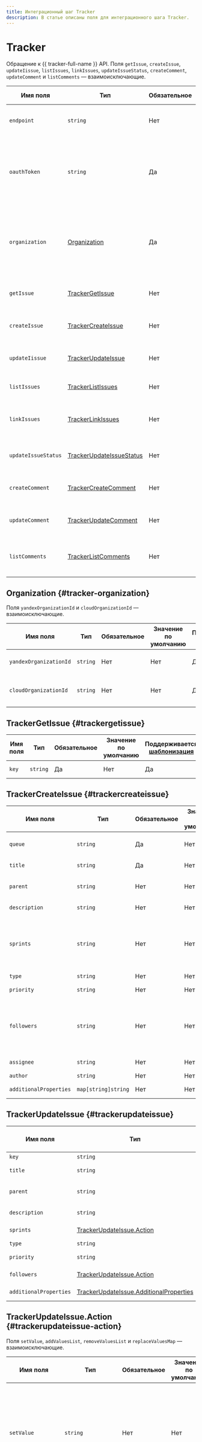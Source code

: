 ```yaml
---
title: Интеграционный шаг Tracker
description: В статье описаны поля для интеграционного шага Tracker.
---
```


# Tracker

Обращение к {{ tracker-full-name }} API. Поля `getIssue`, `createIssue`, `updateIissue`, `listIssues`, `linkIssues`, `updateIssueStatus`, `createComment`, `updateComment` и `listComments` — взаимоисключающие.

Имя поля | Тип | Обязательное | Значение по умолчанию | Поддерживается [шаблонизация](../../templating.md) | Описание
--- | --- | --- | --- | --- | ---
`endpoint` | `string` | Нет | `api.tracker.yandex.net` | Да | Хост для вызова {{ tracker-full-name }} API.
`oauthToken` | `string` | Да | Нет | Да | [OAuth-токен](../../../../../iam/concepts/authorization/oauth-token.md), который будет использоваться для авторизации при обращении к {{ tracker-short-name }} API.
`organization` | [Organization](#tracker-organization) | Да | Нет | Нет | Идентификатор организации. Подробнее см. в [документации {{ tracker-short-name }}]({{ link-tracker-cloudless }}).
`getIssue` | [TrackerGetIssue](#trackergetissue) | Нет | Нет | Нет | Описание действия получения задачи.
`createIssue` | [TrackerCreateIssue](#trackercreateissue) | Нет | Нет | Нет | Описание действия создания задачи.
`updateIissue` | [TrackerUpdateIssue](#trackerupdateissue) | Нет | Нет | Нет | Описание действия редактирования задачи.
`listIssues` | [TrackerListIssues](#trackerlistissues) | Нет | Нет | Нет | Описание действия поиска задачи.
`linkIssues` | [TrackerLinkIssues](#trackerlinkissues) | Нет | Нет | Нет | Описание действия добавления связи между задачами.
`updateIssueStatus` | [TrackerUpdateIssueStatus](#trackerupdateissuestatus) | Нет | Нет | Нет | Описание действия обновления статуса задачи.
`createComment` | [TrackerCreateComment](#trackercreatecomment) | Нет | Нет | Нет | Описание действия создания комментария.
`updateComment` | [TrackerUpdateComment](#trackerupdatecomment) | Нет | Нет | Нет | Описание действия обновления комментария.
`listComments` | [TrackerListComments](#trackerlistcomments) | Нет | Нет | Нет | Описание действия отображения комментариев к задаче.

## Organization {#tracker-organization}

Поля `yandexOrganizationId` и `cloudOrganizationId` — взаимоисключающие.

Имя поля | Тип | Обязательное | Значение по умолчанию | Поддерживается [шаблонизация](../../templating.md) | Описание
--- | --- | --- | --- | --- | ---
`yandexOrganizationId` | `string` | Нет | Нет | Да | Идентификатор организации {{ ya-360 }}.
`cloudOrganizationId` | `string` | Нет | Нет | Да | Идентификатор [организации](../../../../../organization/quickstart.md) {{ org-full-name }}.

## TrackerGetIssue {#trackergetissue}

Имя поля | Тип | Обязательное | Значение по умолчанию | Поддерживается [шаблонизация](../../templating.md) | Описание
--- | --- | --- | --- | --- | ---
`key` | `string` | Да | Нет | Да | Ключ задачи.

## TrackerCreateIssue {#trackercreateissue}

Имя поля | Тип | Обязательное | Значение по умолчанию | Поддерживается [шаблонизация](../../templating.md) | Описание
--- | --- | --- | --- | --- | ---
`queue` | `string` | Да | Нет | Да | Очередь, в которой будет создана задача.
`title` | `string` | Да | Нет | Да | Заголовок задачи.
`parent` | `string` | Нет | Нет | Да | Ключ родительской задачи.
`description` | `string` | Нет | Нет | Да | Описание задачи.
`sprints` | `string` | Нет | Нет | Да | Один или несколько спринтов. Значение может быть задано в виде строки или JSON-массива.
`type` | `string` | Нет | Нет | Да | Тип задачи.
`priority` | `string` | Нет | Нет | Да | Приоритет задачи.
`followers` | `string` | Нет | Нет | Да | Один или несколько наблюдателей. Значение может быть задано в виде строки или JSON-массива.
`assignee` | `string` | Нет | Нет | Да | Исполнитель задачи.
`author` | `string` | Нет | Нет | Да | Автор задачи.
`additionalProperties` | `map[string]string` | Нет | Нет | Да | Дополнительные поля задачи.

## TrackerUpdateIssue {#trackerupdateissue}

Имя поля | Тип | Обязательное | Значение по умолчанию | Поддерживается [шаблонизация](../../templating.md) | Описание
--- | --- | --- | --- | --- | ---
`key` | `string` | Да | Нет | Да | Ключ задачи.
`title` | `string` | Нет | Нет | Да | Заголовок задачи.
`parent` | `string` | Нет | Нет | Да | Ключ родительской задачи.
`description` | `string` | Нет | Нет | Да | Описание задачи.
`sprints` | [TrackerUpdateIssue.Action](#trackerupdateissue-action) | Нет | Нет | Да | Связанные спринты.
`type` | `string` | Нет | Нет | Да | Тип задачи.
`priority` | `string` | Нет | Нет | Да | Приоритет задачи.
`followers` | [TrackerUpdateIssue.Action](#trackerupdateissue-action) | Нет | Нет | Да | Наблюдатели в задаче.
`additionalProperties` | [TrackerUpdateIssue.AdditionalProperties](#trackerupdateissue-additionalproperties) | Нет | Нет | Да | Дополнительные поля задачи.

## TrackerUpdateIssue.Action {#trackerupdateissue-action}

Поля `setValue`, `addValuesList`, `removeValuesList` и `replaceValuesMap` — взаимоисключающие.

Имя поля | Тип | Обязательное | Значение по умолчанию | Поддерживается [шаблонизация](../../templating.md) | Описание
--- | --- | --- | --- | --- | ---
`setValue` | `string` | Нет | Нет | Да | Заменяет собой значение поля задачи. Значение может быть задано в виде строки или JSON-массива.
`addValuesList` | `string` | Нет | Нет | Да | Добавляет одно или несколько значений в поле задачи. Значение может быть задано в виде строки или JSON-массива.
`removeValuesList` | `string` | Нет | Нет | Да | Удаляет одно или несколько значений из поля задачи. Значение может быть задано в виде строки или JSON-массива.
`replaceValuesMap` | [InterpolatableMap](#tracker-interpolatablemap) | Нет | Нет | Нет | Описывает список значений поля, которые нужно заменить, и их новые значения.

## TrackerUpdateIssue.AdditionalProperties {#trackerupdateissue-additionalproperties}

Имя поля | Тип | Обязательное | Значение по умолчанию | Поддерживается [шаблонизация](../../templating.md) | Описание
--- | --- | --- | --- | --- | ---
`pairs` | `map[string]` [TrackerUpdateIssue.Action](#trackerupdateissue-action) | Нет | Нет | Да | Словарь, состоящий из пар: название дополнительного поля и действие, которое необходимо над ним выполнить.

## InterpolatableMap {#tracker-interpolatablemap}

Поля `json` и `plainValue`  — взаимоисключающие.

Имя поля | Тип | Обязательное | Значение по умолчанию | Поддерживается [шаблонизация](../../templating.md) | Описание
--- | --- | --- | --- | --- | ---
`json` | `string` | Нет | Нет | Да | Словарь, содержащий JSON-массив пар текущих и новых значений изменяемых полей.
`plainValue` | [MapValue](#tracker-mapvalue) | Нет | Нет | Нет | Словарь, содержащий массив пар текущих и новых значений изменяемых полей в формате объекта [MapValue](#tracker-mapvalue).

## MapValue {#tracker-mapvalue}

Имя поля | Тип | Обязательное | Значение по умолчанию | Поддерживается [шаблонизация](../../templating.md) | Описание
--- | --- | --- | --- | --- | ---
`pairs` | `map[string]string` | Да | Нет | Да | Словарь, содержащий массив пар текущих и новых значений изменяемых полей.

## TrackerListIssues {#trackerlistissues}

Поля `queue`, `keys`, `filter` и `query` — взаимоисключающие.

Имя поля | Тип | Обязательное | Значение по умолчанию | Поддерживается [шаблонизация](../../templating.md) | Описание
--- | --- | --- | --- | --- | ---
`pageSize` | `string` | Нет | Нет | Да | Максимальное количество задач, которые будут содержаться в ответе.
`pageNumber` | `string` | Нет | Нет | Да | Номер страницы в выдаче списка задач. Подробнее см. в разделе [Общий формат запросов]({{ link-tracker-cloudless }}common-format).
`queue` | `string` | Нет | Нет | Да | Очередь, в которой требуется найти задачи.
`keys` | `string` | Нет | Нет | Да | Ключи задач, которые требуется найти. Значение может быть задано в виде строки или JSON-массива.
`filter` | [TrackerLinkIssues.SearchOptionsFilter](#trackerlistissues-searchoptionsfilter) | Нет | Нет | Да | Фильтр для поиска задач по значениям полей.
`query` | `string` | Нет | Нет | Да | Фильтр на [языке запросов]({{ link-tracker-cloudless }}user/query-filter).

## TrackerLinkIssues.SearchOptionsFilter {#trackerlistissues-searchoptionsfilter}

Имя поля | Тип | Обязательное | Значение по умолчанию | Поддерживается [шаблонизация](../../templating.md) | Описание
--- | --- | --- | --- | --- | ---
`issueProperties` | `map[string]string` | Да | Нет | Да | Поля, по которым необходимо выполнить поиск, и требуемые значения.
`order` | `string` | Нет | Нет | Да | Направление и поле сортировки задач. Подробнее см. в разделе [Найти задачи]({{ link-tracker-cloudless }}concepts/issues/search-issues).

## TrackerLinkIssues {#trackerlinkissues}

Имя поля | Тип | Обязательное | Значение по умолчанию | Поддерживается [шаблонизация](../../templating.md) | Описание
--- | --- | --- | --- | --- | ---
`key` | `string` | Да | Нет | Да | Ключ задачи.
`linkKey` | `string` | Да | Нет | Да | Ключ задачи, которую нужно связать с задачей, заданной в поле `key`.
`relationship` | `string` | Да | Нет | Да | Тип связи между задачами.

## TrackerUpdateIssueStatus {#trackerupdateissuestatus}

Имя поля | Тип | Обязательное | Значение по умолчанию | Поддерживается [шаблонизация](../../templating.md) | Описание
--- | --- | --- | --- | --- | ---
`key` | `string` | Да | Нет | Да | Ключ задачи, для которой нужно изменить статус.
`transition` | `string` | Да | Нет | Да | Идентификатор перехода.
`additionalProperties` | [MapValue](#tracker-mapvalue) | Нет | Нет | Да | Дополнительные поля, необходимые для выполнения перехода.

## TrackerCreateComment {#trackercreatecomment}

Имя поля | Тип | Обязательное | Значение по умолчанию | Поддерживается [шаблонизация](../../templating.md) | Описание
--- | --- | --- | --- | --- | ---
`key` | `string` | Да | Нет | Да | Ключ задачи, в которую необходимо добавить комментарий.
`text` | `string` | Да | Нет | Да | Текст комментария.
`mentions` | `string` | Нет | Нет | Да | Упоминания пользователей. Значение может быть задано в виде строки или JSON-массива.

## TrackerUpdateComment {#trackerupdatecomment}

Имя поля | Тип | Обязательное | Значение по умолчанию | Поддерживается [шаблонизация](../../templating.md) | Описание
--- | --- | --- | --- | --- | ---
`id` | `string` | Да | Нет | Да | Идентификатор обновляемого комментария.
`issueKey` | `string` | Да | Нет | Да | Ключ задачи, к которой относится комментарий.
`text` | `string` | Да | Нет | Да | Новый текст комментария.

## TrackerListComments {#trackerlistcomments}

Имя поля | Тип | Обязательное | Значение по умолчанию | Поддерживается [шаблонизация](../../templating.md) | Описание
--- | --- | --- | --- | --- | ---
`key` | `string` | Да | Нет | Да | Ключ задачи.
`lastCommentId` | `string` | Нет | Нет | Да | Значение параметра `id` у комментария, после которого начнется запрашиваемая страница. Подробнее см. в разделе [Получить комментарии к задаче]({{ link-tracker-cloudless }}concepts/issues/get-comments).
`pageSize` | `string` | Нет | Нет | Да | Максимальное количество комментариев в ответе.